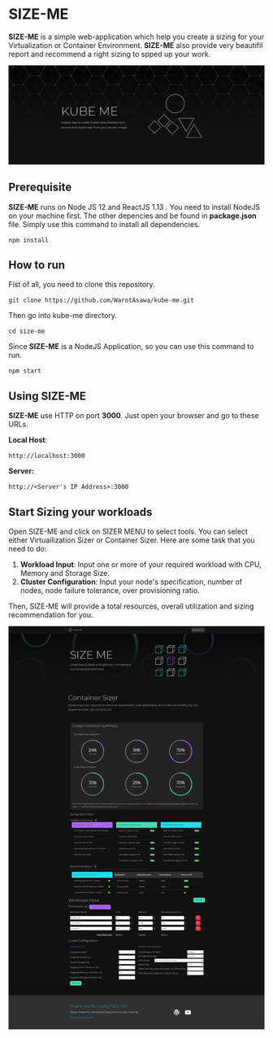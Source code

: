 # SIZE-ME

**SIZE-ME** is a simple web-application which help you create a sizing for your Virtualization or Container Environment. **SIZE-ME** also provide very beautifil report and recommend a right sizing to spped up your work.

![Home Page](public/assets/img/home-sc.jpg?raw=true)

## Prerequisite

**SIZE-ME** runs on Node JS 12 and ReactJS 1.13 . You need to install NodeJS on your machine first. The other depencies and be found in **package.json** file. Simply use this command to install all dependencies.

    npm install

## How to run

Fist of all, you need to clone this repository.

    git clone https://github.com/WarotAsawa/kube-me.git

Then go into kube-me directory.

    cd size-me

Since **SIZE-ME** is a NodeJS Application, so you can use this command to run.

    npm start

## Using SIZE-ME

**SIZE-ME** use HTTP on port **3000**. Just open your browser and go to these URLs.

**Local Host**:

    http://localhost:3000

**Server:**

    http://<Server's IP Address>:3000



## Start Sizing your workloads

Open SIZE-ME and click on SIZER MENU to select tools. You can select either Virtuailization Sizer or Container Sizer. Here are some task that you need to do:

 1. **Workload Input**: Input one or more of your required workload with CPU, Memory and Storage Size.
 2. **Cluster Configuration**: Input your node's specification, number of nodes, node failure tolerance, over provisioning ratio.

Then, SIZE-ME will provide a total resources, overall utilization and sizing recommendation for you.

![App Page](public/assets/img/app-sc.png?raw=true)
